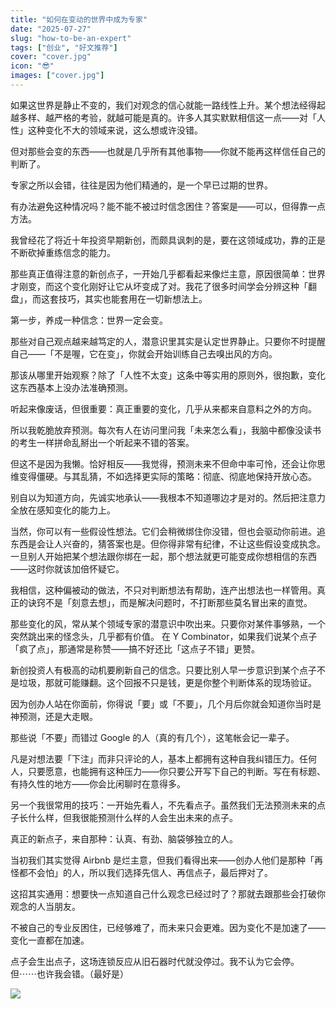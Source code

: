 ```yaml
---
title: "如何在变动的世界中成为专家"
date: "2025-07-27"
slug: "how-to-be-an-expert"
tags: ["创业", "好文推荐"]
cover: "cover.jpg"
icon: "😎"
images: ["cover.jpg"]
---
```

如果这世界是静止不变的，我们对观念的信心就能一路线性上升。某个想法经得起越多样、越严格的考验，就越可能是真的。许多人其实默默相信这一点——对「人性」这种变化不大的领域来说，这么想或许没错。



但对那些会变的东西——也就是几乎所有其他事物——你就不能再这样信任自己的判断了。



专家之所以会错，往往是因为他们精通的，是一个早已过期的世界。



有办法避免这种情况吗？能不能不被过时信念困住？答案是——可以，但得靠一点方法。



我曾经花了将近十年投资早期新创，而颇具讽刺的是，要在这领域成功，靠的正是不断砍掉重练信念的能力。



那些真正值得注意的新创点子，一开始几乎都看起来像烂主意，原因很简单：世界才刚变，而这个变化刚好让它从坏变成了对。我花了很多时间学会分辨这种「翻盘」，而这套技巧，其实也能套用在一切新想法上。



第一步，养成一种信念：世界一定会变。



那些对自己观点越来越笃定的人，潜意识里其实是认定世界静止。只要你不时提醒自己——「不是喔，它在变」，你就会开始训练自己去嗅出风的方向。



那该从哪里开始观察？除了「人性不太变」这条中等实用的原则外，很抱歉，变化这东西基本上没办法准确预测。



听起来像废话，但很重要：真正重要的变化，几乎从来都来自意料之外的方向。



所以我乾脆放弃预测。每次有人在访问里问我「未来怎么看」，我脑中都像没读书的考生一样拼命乱掰出一个听起来不错的答案。



但这不是因为我懒。恰好相反——我觉得，预测未来不但命中率可怜，还会让你思维变得僵硬。与其乱猜，不如选择更实际的策略：彻底、彻底地保持开放心态。



别自以为知道方向，先诚实地承认——我根本不知道哪边才是对的。然后把注意力全放在感知变化的能力上。



当然，你可以有一些假设性想法。它们会稍微绑住你没错，但也会驱动你前进。追东西是会让人兴奋的，猜答案也是。但你得非常有纪律，不让这些假设变成执念。
一旦别人开始把某个想法跟你绑在一起，那个想法就更可能变成你想相信的东西——这时你就该加倍怀疑它。



我相信，这种偏被动的做法，不只对判断想法有帮助，连产出想法也一样管用。真正的诀窍不是「刻意去想」，而是解决问题时，不打断那些莫名冒出来的直觉。



那些变化的风，常从某个领域专家的潜意识中吹出来。只要你对某件事够熟，一个突然跳出来的怪念头，几乎都有价值。
在 Y Combinator，如果我们说某个点子「疯了点」，那通常是称赞——搞不好还比「这点子不错」更赞。



新创投资人有极高的动机要刷新自己的信念。只要比别人早一步意识到某个点子不是垃圾，那就可能赚翻。这个回报不只是钱，更是你整个判断体系的现场验证。



因为创办人站在你面前，你得说「要」或「不要」，几个月后你就会知道你当时是神预测，还是大走眼。



那些说「不要」而错过 Google 的人（真的有几个），这笔帐会记一辈子。



凡是对想法要「下注」而非只评论的人，基本上都拥有这种自我纠错压力。任何人，只要愿意，也能拥有这种压力——你只要公开写下自己的判断。写在有标题、有持久性的地方——你会比闲聊时在意得多。



另一个我很常用的技巧：一开始先看人，不先看点子。虽然我们无法预测未来的点子长什么样，但我很能预测什么样的人会生出未来的点子。



真正的新点子，来自那种：认真、有劲、脑袋够独立的人。



当初我们其实觉得 Airbnb 是烂主意，但我们看得出来——创办人他们是那种「再怪都不会怕」的人，所以我们选择先信人、再信点子，最后押对了。



这招其实通用：想要快一点知道自己什么观念已经过时了？那就去跟那些会打破你观念的人当朋友。



不被自己的专业反困住，已经够难了，而未来只会更难。因为变化不是加速了——变化一直都在加速。



点子会生出点子，这场连锁反应从旧石器时代就没停过。我不认为它会停。
但⋯⋯也许我会错。（最好是）




![](https://prod-files-secure.s3.us-west-2.amazonaws.com/112d0858-5090-4d34-a606-b75eb8d65fd2/46476355-9cf3-4e99-9b7a-3531bc426380/1000202064.png?X-Amz-Algorithm=AWS4-HMAC-SHA256&X-Amz-Content-Sha256=UNSIGNED-PAYLOAD&X-Amz-Credential=ASIAZI2LB466Z45UBZ6G%2F20251017%2Fus-west-2%2Fs3%2Faws4_request&X-Amz-Date=20251017T010101Z&X-Amz-Expires=3600&X-Amz-Security-Token=IQoJb3JpZ2luX2VjEPH%2F%2F%2F%2F%2F%2F%2F%2F%2F%2FwEaCXVzLXdlc3QtMiJHMEUCIGqy%2B4MoUEm3Grhiw4z63%2B%2BZPsQbXdR1kXa4k7XCApkxAiEA6TJsapWKAALp5TPahhOMi%2BIhJiMhcamSf9DzYFrVcnIqiAQImv%2F%2F%2F%2F%2F%2F%2F%2F%2F%2FARAAGgw2Mzc0MjMxODM4MDUiDK0QVt9JhAEP6Ch42CrcA1JYXTygMLXSjk2oIzUbvHI5YMTMrAM4eMEQAjjX6kDwQi4CM%2BdcVqpVCI4HQ34MCjYG50Y%2Fq2ZVYpv0lyzZMti%2BvoyAqmssfkJ%2F3iwnsGk6GtMc23%2BTB3oXDJx7YLHZyRTN77aIhguL9BCEcdr9cj2AhocRnwDZGIDKgpOzdR4v%2BuKvBC7Bph53tysRae8YkB53rOF3Fy%2FMqWCBi%2BDVKaJmPWntbWuDKr7rsN8u2qoK51QdkKtf3%2FUD5%2Bc7x%2BXdPRHiF9%2FETqhy1kYQZ77rshkEkKgCnYS14Bv8xoTHS1%2FlC3gK8GKnueDaOVR8k4nApWWgK%2BZm8CKppaQnZ7Hh56eSgsqfUgFAaoYEGRxbsMKVrj7i0CHExG6MT3clFSxI0hr7psnBx5XyKNtmfSWLlC1eE0cXoFIOymYZr3uKyQ0WHCh2miqgy1SN5Sz3iUM%2BkDA6RIDxLOgwe47v10CKClCGQyoFlyIeLBtByEhUh6ebpyFzBWKeK2Bieemam1pjAz4dGvHeIOFj%2FyjBdh0gHSMUdDqIZ7IAuL1EPfWSk8lY08qqqTMWqcJKw4PMidaH1ZE4hDKAmQVLwn3VlUH17oI%2FPPLi3fSXLllfuU5mNhqT5h%2FDaHyzGNEjXTOZMOSbxscGOqUBzs0uZNhw6CT5McpMm7sf%2BY97BGfntPfEVXDF4TDefFlCL%2FFnmYcJbvEprxpOBjwyVByrynaoyfD5lcekWg640tlxSpmPR3DuiKTF8QfAp14SKx2jT8vWg2e%2FJC6uDvWlmUEP1VQtR4GxYKZOQF46AdtcodQ15hIFkTAYF4v9JrwJb2PDYzgs%2F7Wn6UKu2LknCqZwA0fAtw4qIKtHZXYQwS7o00j%2F&X-Amz-Signature=5c79efc6c053035e283b24b9f7e53d3e0720011f00aa29c0aa6c2461910ddbf8&X-Amz-SignedHeaders=host&x-amz-checksum-mode=ENABLED&x-id=GetObject)

